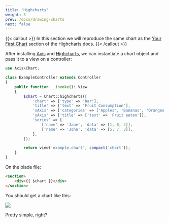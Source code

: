 ```yaml
---
title: 'Highcharts'
weight: 3
prev: /docs/drawing-charts
next: false
---
```


{{< callout >}}
  In this section we will reproduce the same chart as the [Your First Chart](https://www.highcharts.com/docs/getting-started/your-first-chart) section of the Highcharts docs.
{{< /callout >}}

After installing [Axis](/docs/installation) and [Highcharts](https://www.highcharts.com/docs/getting-started/installation), we can instantiate a chart object and pass it to a view on a controller:

```php
use Axis\Chart;

class ExampleController extends Controller
{
    public function __invoke(): View
    {
        $chart = Chart::highcharts([
            'chart' => ['type' => 'bar'],
            'title' => ['text' => 'Fruit Consumption'],
            'xAxis' => ['categories' => ['Apples', 'Bananas', 'Oranges']],
            'yAxis' => ['title' => ['text' => 'Fruit eaten']],
            'series' => [
                ['name' => 'Jane', 'data' => [1, 0, 4]],
                ['name' => 'John', 'data' => [5, 7, 3]],
            ],
        ]);

        return view('example.chart', compact('chart'));
    }
}
```

On the blade file:

```html
<section>
    <div>{{ $chart }}</div>
</section>
```

You should get a chart like this:

![](https://www.highcharts.com/docs/assets/images/bar-fruit-consumption-832124cda98ce6e3ea6f58a86825447c.png?)

Pretty simple, right?
